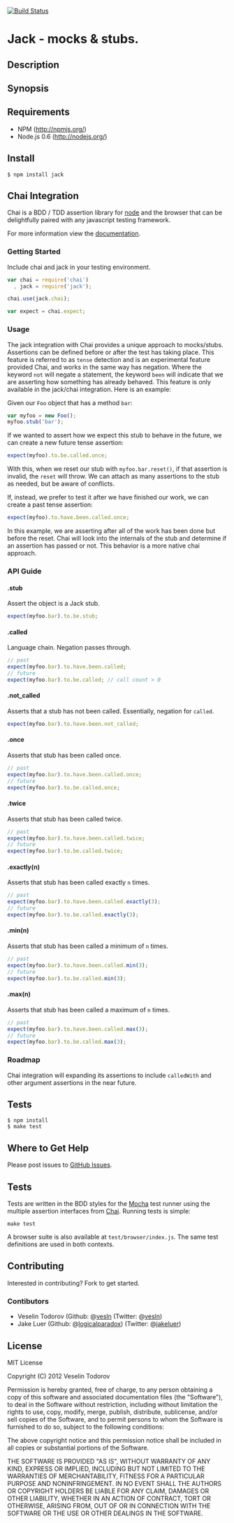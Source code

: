 [![Build Status](https://secure.travis-ci.org/vesln/jack.png)](http://travis-ci.org/vesln/jack)

# Jack - mocks & stubs.

## Description

## Synopsis

## Requirements

- NPM (http://npmjs.org/)
- Node.js 0.6 (http://nodejs.org/)

## Install

```
$ npm install jack
```

## Chai Integration

Chai is a BDD / TDD assertion library for [node](http://nodejs.org) and the browser that
can be delightfully paired with any javascript testing framework.

For more information view the [documentation](http://chaijs.com).

### Getting Started

Include chai and jack in your testing environment.

```js
var chai = require('chai')
  , jack = require('jack');

chai.use(jack.chai);

var expect = chai.expect;
```

### Usage

The jack integration with Chai provides a unique approach to mocks/stubs. Assertions
can be defined before or after the test has taking place. This feature is referred to
as `tense` detection and is an experimental feature provided Chai, and works in the same
way has negation. Where the keyword `not` will negate a statement, the keyword `been` will
indicate that we are asserting how something has already behaved. This feature is only
available in the jack/chai integration. Here is an example:

Given our `Foo` object that has a method `bar`:

```js
var myfoo = new Foo();
myfoo.stub('bar');
```

If we wanted to assert how we expect this stub to behave in the future, we can create a new 
future tense assertion:

```js
expect(myfoo).to.be.called.once;
```

With this, when we reset our stub with `myfoo.bar.reset()`, if that assertion is invalid, the `reset`
will throw. We can attach as many assertions to the stub as needed, but be aware of conflicts.

If, instead, we prefer to test it after we have finished our work, we can create a past tense
assertion:

```js
expect(myfoo).to.have.been.called.once;
```

In this example, we are asserting after all of the work has been done but before the reset. Chai 
will look into the internals of the stub and determine if an assertion has passed or not. This 
behavior is a more native chai approach.

### API Guide

#### .stub

Assert the object is a Jack stub.

```js
expect(myfoo.bar).to.be.stub;
```

#### .called

Language chain. Negation passes through.

```js
// past
expect(myfoo.bar).to.have.been.called;
// future
expect(myfoo.bar).to.be.called; // call count > 0
```

#### .not_called

Asserts that a stub has not been called. Essentially,
negation for `called`.

```js
expect(myfoo.bar).to.have.been.not_called;
```

#### .once

Asserts that stub has been called once.

```js
// past
expect(myfoo.bar).to.have.been.called.once;
// future
expect(myfoo.bar).to.be.called.once;
```

#### .twice

Asserts that stub has been called twice.

```js
// past
expect(myfoo.bar).to.have.been.called.twice;
// future
expect(myfoo.bar).to.be.called.twice;
```

#### .exactly(n)

Asserts that stub has been called exactly `n` times.

```js
// past
expect(myfoo.bar).to.have.been.called.exactly(3);
// future
expect(myfoo.bar).to.be.called.exactly(3);
```

#### .min(n)

Asserts that stub has been called a minimum of `n` times.

```js
// past
expect(myfoo.bar).to.have.been.called.min(3);
// future
expect(myfoo.bar).to.be.called.min(3);
```

#### .max(n)

Asserts that stub has been called a maximum of `n` times.

```js
// past
expect(myfoo.bar).to.have.been.called.max(3);
// future
expect(myfoo.bar).to.be.called.max(3);
```

### Roadmap

Chai integration will expanding its assertions to include `calledWith` and
other argument assertions in the near future.

## Tests

```
$ npm install
$ make test
```
## Where to Get Help

Please post issues to [GitHub Issues](https://github.com/vesln/jack/issues).

## Tests

Tests are written in the BDD styles for the [Mocha](https://github.com/visionmedia/mocha) test runner using the
multiple assertion interfaces from [Chai](http://chaijs.com). Running tests is simple:

    make test

A browser suite is also available at `test/browser/index.js`. The same test definitions are used in both contexts.

## Contributing

Interested in contributing? Fork to get started. 

### Contibutors 

* Veselin Todorov (Github: @[vesln](https://github.com/vesln) (Twitter: @[vesln](http://twitter.com/vesln))
* Jake Luer (Github: @[logicalparadox](http://github.com/logicalparadox)) (Twitter: @[jakeluer](http://twitter.com/jakeluer))

## License

MIT License

Copyright (C) 2012 Veselin Todorov

Permission is hereby granted, free of charge, to any person obtaining a copy of
this software and associated documentation files (the "Software"), to deal in
the Software without restriction, including without limitation the rights to
use, copy, modify, merge, publish, distribute, sublicense, and/or sell copies
of the Software, and to permit persons to whom the Software is furnished to do
so, subject to the following conditions:

The above copyright notice and this permission notice shall be included in all
copies or substantial portions of the Software.

THE SOFTWARE IS PROVIDED "AS IS", WITHOUT WARRANTY OF ANY KIND, EXPRESS OR
IMPLIED, INCLUDING BUT NOT LIMITED TO THE WARRANTIES OF MERCHANTABILITY,
FITNESS FOR A PARTICULAR PURPOSE AND NONINFRINGEMENT. IN NO EVENT SHALL THE
AUTHORS OR COPYRIGHT HOLDERS BE LIABLE FOR ANY CLAIM, DAMAGES OR OTHER
LIABILITY, WHETHER IN AN ACTION OF CONTRACT, TORT OR OTHERWISE, ARISING FROM,
OUT OF OR IN CONNECTION WITH THE SOFTWARE OR THE USE OR OTHER DEALINGS IN THE
SOFTWARE.
